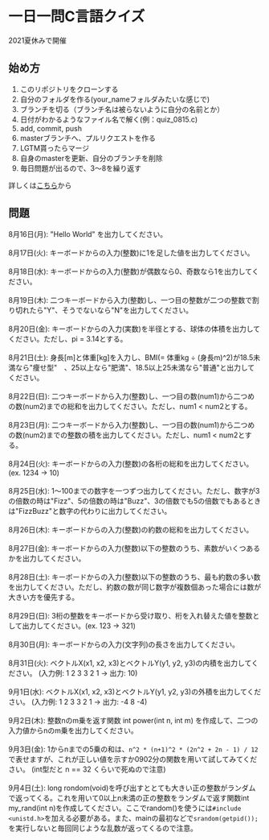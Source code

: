 # 一日一問C言語クイズ

2021夏休みで開催

## 始め方

1. このリポジトリをクローンする
2. 自分のフォルダを作る(your_nameフォルダみたいな感じで)
3. ブランチを切る（ブランチ名は被らないように自分の名前とか）
4. 日付がわかるようなファイル名で解く(例：quiz_0815.c)
5. add, commit, push
6. masterブランチへ、プルリクエストを作る
7. LGTM貰ったらマージ
8. 自身のmasterを更新、自分のブランチを削除
9. 毎日問題が出るので、3〜8を繰り返す

詳しくは[こちら](https://github.com/kyutech-programming-club/c_quiz_2021/blob/master/how_to_start/README.md)から

## 問題

8月16日(月): "Hello World" を出力してください。
<br><br>
8月17日(火): キーボードからの入力(整数)に1を足した値を出力してください。
<br><br>
8月18日(水): キーボードからの入力(整数)が偶数なら0、奇数なら1を出力してください。
<br><br>
8月19日(木): 二つキーボードから入力(整数)し、一つ目の整数が二つの整数で割り切れたら"Y"、そうでないなら"N"を出力してください。
<br><br>
8月20日(金): キーボードからの入力(実数)を半径とする、球体の体積を出力してください。ただし、pi = 3.14とする。
<br><br>
8月21日(土): 身長[m]と体重[kg]を入力し、BMI(= 体重kg ÷ (身長m)^2)が18.5未満なら"痩せ型"　、25以上なら"肥満"、18.5以上25未満なら"普通"と出力してください。
<br><br>
8月22日(日): 二つキーボードから入力(整数)し、一つ目の数(num1)から二つめの数(num2)までの総和を出力してください。ただし、num1 < num2とする。
<br><br>
8月23日(月): 二つキーボードから入力(整数)し、一つ目の数(num1)から二つめの数(num2)までの整数の積を出力してください。ただし、num1 < num2とする。 
<br><br>
8月24日(火): キーボードからの入力(整数)の各桁の総和を出力してください。(ex. 1234 -> 10)
<br><br>
8月25日(水): 1〜100までの数字を一つずつ出力してください。ただし、数字が3の倍数の時は"Fizz"、5の倍数の時は"Buzz"、3の倍数でも5の倍数でもあるときは"FizzBuzz"と数字の代わりに出力してください。
<br><br>
8月26日(木): キーボードからの入力(整数)の約数の総和を出力してください。
<br><br>
8月27日(金): キーボードからの入力(整数)以下の整数のうち、素数がいくつあるかを出力してください。
<br><br>
8月28日(土): キーボードからの入力(整数)以下の整数のうち、最も約数の多い数を出力してください。ただし、約数の数が同じ数字が複数個あった場合には数が大きい方を優先する。
<br><br>
8月29日(日): 3桁の整数をキーボードから受け取り、桁を入れ替えた値を整数として出力してください。(ex. 123 -> 321) 
<br><br>
8月30日(月): キーボードからの入力(文字列)の長さを出力してください。
<br><br>
8月31日(火): ベクトルX(x1, x2, x3)とベクトルY(y1, y2, y3)の内積を出力してください。 (入力例: 1 2 3 3 2 1 -> 出力: 10)
<br><br>
9月1日(水): ベクトルX(x1, x2, x3)とベクトルY(y1, y2, y3)の外積を出力してください。 (入力例: 1 2 3 3 2 1 -> 出力: -4 8 -4)
<br><br>
9月2日(木): 整数nのm乗を返す関数 int power(int n, int m) を作成して、二つの入力値からnのm乗を出力してください。
<br><br>
9月3日(金): 1からnまでの5乗の和は、`n^2 * (n+1)^2 * (2n^2 + 2n - 1) / 12`で表せますが、これが正しい値を示すか0902分の関数を用いて試してみてください。 (int型だと n == 32 くらいで死ぬので注意)
<br><br>
9月4日(土): long rondom(void)を呼び出すととても大きい正の整数がランダムで返ってくる。これを用いて0以上n未満の正の整数をランダムで返す関数int my_rand(int n)を作成してください。ここでrandom()を使うには`#include <unistd.h>`を加える必要がある。また、mainの最初などで`srandom(getpid());`を実行しないと毎回同じような乱数が返ってくるので注意。
<br><br>
